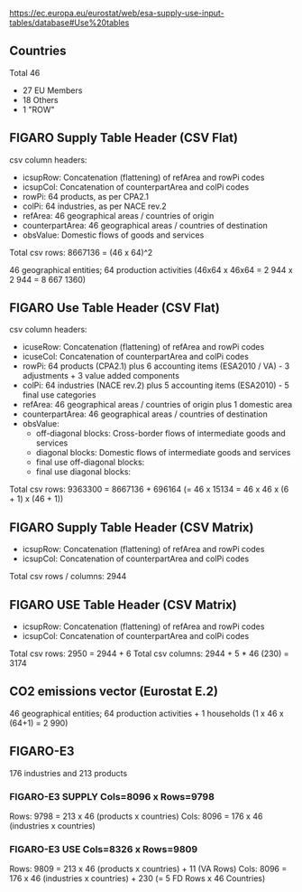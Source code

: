 https://ec.europa.eu/eurostat/web/esa-supply-use-input-tables/database#Use%20tables

## Countries

Total 46

* 27 EU Members
* 18 Others
* 1 "ROW"

## FIGARO Supply Table Header (CSV Flat)

csv column headers:

* icsupRow: Concatenation (flattening) of refArea and rowPi codes
* icsupCol: Concatenation of counterpartArea and colPi codes
* rowPi: 64 products, as per CPA2.1
* colPi: 64 industries, as per NACE rev.2
* refArea: 46 geographical areas / countries of origin
* counterpartArea: 46 geographical areas / countries of destination
* obsValue: Domestic flows of goods and services

Total csv rows: 8667136 = (46 x 64)^2

46 geographical entities; 64 production activities
(46x64 x 46x64 = 2 944 x 2 944 = 8 667 1360)

## FIGARO Use Table Header  (CSV Flat)

csv column headers:

* icuseRow: Concatenation (flattening) of refArea and rowPi codes
* icuseCol: Concatenation of counterpartArea and colPi codes
* rowPi: 64 products (CPA2.1) plus 6 accounting items (ESA2010 / VA) - 3 adjustments + 3 value added components
* colPi: 64 industries (NACE rev.2) plus 5 accounting items (ESA2010) - 5 final use categories
* refArea: 46 geographical areas / countries of origin plus 1 domestic area
* counterpartArea: 46 geographical areas / countries of destination
* obsValue:
  * off-diagonal blocks: Cross-border flows of intermediate goods and services
  * diagonal blocks: Domestic flows of intermediate goods and services
  * final use off-diagonal blocks:
  * final use diagonal blocks:

Total csv rows: 9363300 = 8667136 + 696164 (= 46 x 15134 = 46 x 46 x (6 + 1) x (46 + 1))

## FIGARO Supply Table Header (CSV Matrix)

* icsupRow: Concatenation (flattening) of refArea and rowPi codes
* icsupCol: Concatenation of counterpartArea and colPi codes

Total csv rows / columns: 2944

## FIGARO USE Table Header (CSV Matrix)

* icsupRow: Concatenation (flattening) of refArea and rowPi codes
* icsupCol: Concatenation of counterpartArea and colPi codes

Total csv rows: 2950 = 2944 + 6
Total csv columns: 2944 + 5 * 46 (230) = 3174

## CO2 emissions vector (Eurostat E.2)

46 geographical entities; 64 production activities + 1 households
(1 x 46 x (64+1) = 2 990)

## FIGARO-E3 

176 industries and 213 products

### FIGARO-E3 SUPPLY Cols=8096 x Rows=9798

Rows: 9798 = 213 x 46 (products x countries)
Cols: 8096 = 176 x 46 (industries x countries)

### FIGARO-E3 USE Cols=8326 x Rows=9809

Rows: 9809 = 213 x 46 (products x countries) + 11 (VA Rows)
Cols: 8096 = 176 x 46 (industries x countries) + 230 (= 5 FD Rows x 46 Countries)


